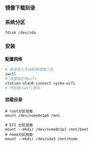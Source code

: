 
### 镜像下载刻录



### 系统分区

```sh
fdisk /dev/sda
```

### 安装




#### 配置网络

```sh
# 直接进入无线网络管理工具
iwctl
# 连接指定的wifi
station wlan0 connect syske-wifi
# 然后输入wifi密码
```

#### 挂载目录

```
# root分区挂载
mount /dev/nvme0n1p6 /mnt

# EFI 分区挂载
mount --mkdir /dev/nvme0n1p1 /mnt/boot
# home分区挂载
mount --mkdir /dev/sda3 /mnt/home
```

